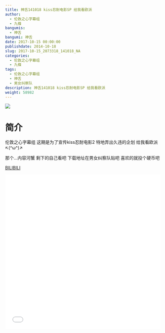 ```yaml
---
title: 神舌141018 kiss忍耐电影SP 给我看欧派
author: 
  - 伦敦之心字幕组
  - 九條
bangumis: 
  - 神舌
bangumi: 神舌
date: 2017-10-15 00:00:00
publishdate: 2014-10-18
slug: 2017-10-15_2073318_141018_NA
categories: 
  - 伦敦之心字幕组
  - 九條
tags: 
  - 伦敦之心字幕组
  - 神舌
  - 男女纠察队
description: 神舌141018 kiss忍耐电影SP 给我看欧派
weight: 58982
---
```


![](https://i.imgur.com/MrJY9dB.jpg)

# 简介  
伦敦之心字幕组 这期是为了宣传kiss忍耐电影2 特地弄出久违的企划 给我看欧派 ↖(^ω^)↗ 
那个...内容河蟹 剩下的自己看吧 下载地址在男女纠察队贴吧 喜欢的就投个硬币吧

  [BILIBILI](https://www.bilibili.com/video/av2073318/)


  <iframe src="//www.bilibili.com/html/html5player.html?cid=3211108&aid=2073318" width="100%" height="500" frameborder="0" allowfullscreen="allowfullscreen"></iframe>
